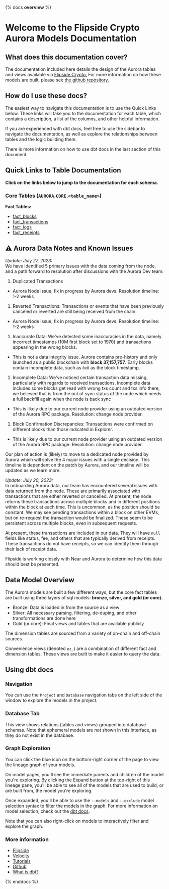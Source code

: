 {% docs __overview__ %}

# Welcome to the Flipside Crypto Aurora Models Documentation

## **What does this documentation cover?**

The documentation included here details the design of the Aurora
tables and views available via [Flipside Crypto.](https://flipsidecrypto.xyz/) For more information on how these models are built, please see [the github repository.](https://github.com/flipsideCrypto/aurora-models/)

## **How do I use these docs?**

The easiest way to navigate this documentation is to use the Quick Links below. These links will take you to the documentation for each table, which contains a description, a list of the columns, and other helpful information.

If you are experienced with dbt docs, feel free to use the sidebar to navigate the documentation, as well as explore the relationships between tables and the logic building them.

There is more information on how to use dbt docs in the last section of this document.

## **Quick Links to Table Documentation**

**Click on the links below to jump to the documentation for each schema.**

### Core Tables (`AURORA`.`CORE`.`<table_name>`)

**Fact Tables:**

- [fact_blocks](#!/model/model.aurora.core__fact_blocks)
- [fact_transactions](#!/model/model.aurora.core__fact_transactions)
- [fact_logs](#!/model/model.aurora.core__fact_logs)
- [fact_receipts](#!/model/model.aurora.core__fact_receipts)


## **⚠️ Aurora Data Notes and Known Issues**
*Update: July 27, 2023:*  
We have identified 5 primary issues with the data coming from the node, and a path forward to resolution after discussions with the Aurora Dev team:
1. Duplicated Transactions
 - Aurora Node issue, fix in progress by Aurora devs. Resolution timeline: 1-2 weeks
1. Reverted Transactions: Transactions or events that have been previously canceled or reverted are still being received from the chain.
 - Aurora Node issue, fix in progress by Aurora devs. Resolution timeline: 1-2 weeks
1. Inaccurate Data: We've detected some inaccuracies in the data, namely incorrect timestamps (10M first block set to 1970) and transactions appearing in the wrong blocks.
 - This is not a data integrity issue. Aurora contains pre-history and only launched as a public blockchain with **block 37,157,757**. Early blocks contain incomplete data, such as `0x0` as the block timestamp.
1. Incomplete Data: We've noticed certain transaction data missing, particularly with regards to received transactions. Incomplete data includes some blocks get read with wrong txs count and txs info there, we believed that is from the out of sync status of the node which needs a full backfill again when the node is back sync
 - This is likely due to our current node provider using an outdated version of the Aurora RPC package. Resolution: change node provider.
1. Block Confirmation Discrepancies: Transactions were confirmed on different blocks than those indicated in Explorer.
 - This is likely due to our current node provider using an outdated version of the Aurora RPC package. Resolution: change node provider.

Our plan of action is (likely) to move to a dedicated node provided by Aurora which will solve the 4 major issues with a single decision. This timeline is dependent on the patch by Aurora, and our timeline will be updated as we learn more.  


*Update: July 20, 2023:*  
In onboarding Aurora data, our team has encountered several issues with data returned from the node. These are primarily associated with transactions that are either reverted or cancelled. At present, the node returns these transactions across multiple blocks and in different positions within the block at each time. This is uncommon, as the position should be constant. We may see pending transactions within a block on other EVMs, but on re-request the transaction would be finalized. These seem to be persistent across multiple blocks, even in subsequent requests.  

At present, these transactions are included in our data. They will have `null` fields like status, fee, and others that are typically derived from receipts. These transactions do not have receipts, so we can identify them through their lack of receipt data.  

Flipside is working closely with Near and Aurora to determine how this data should best be presented.  

## **Data Model Overview**

The Aurora models are built a few different ways, but the core fact tables are built using three layers of sql models: **bronze, silver, and gold (or core).**

- Bronze: Data is loaded in from the source as a view
- Silver: All necessary parsing, filtering, de-duping, and other transformations are done here
- Gold (or core): Final views and tables that are available publicly

The dimension tables are sourced from a variety of on-chain and off-chain sources.

Convenience views (denoted `ez_`) are a combination of different fact and dimension tables. These views are built to make it easier to query the data.

## **Using dbt docs**

### Navigation

You can use the `Project` and `Database` navigation tabs on the left side of the window to explore the models in the project.

### Database Tab

This view shows relations (tables and views) grouped into database schemas. Note that ephemeral models are _not_ shown in this interface, as they do not exist in the database.

### Graph Exploration

You can click the blue icon on the bottom-right corner of the page to view the lineage graph of your models.

On model pages, you'll see the immediate parents and children of the model you're exploring. By clicking the Expand button at the top-right of this lineage pane, you'll be able to see all of the models that are used to build, or are built from, the model you're exploring.

Once expanded, you'll be able to use the `--models` and `--exclude` model selection syntax to filter the models in the graph. For more information on model selection, check out the [dbt docs](https://docs.getdbt.com/docs/model-selection-syntax).

Note that you can also right-click on models to interactively filter and explore the graph.

### **More information**

- [Flipside](https://flipsidecrypto.xyz/)
- [Velocity](https://app.flipsidecrypto.com/velocity?nav=Discover)
- [Tutorials](https://docs.flipsidecrypto.com/our-data/tutorials)
- [Github](https://github.com/FlipsideCrypto/aurora-models)
- [What is dbt?](https://docs.getdbt.com/docs/introduction)

{% enddocs %}
